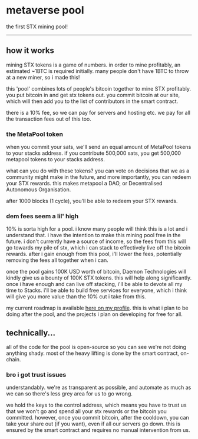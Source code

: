 # metaverse pool

the first STX mining pool!

---

## how it works

mining STX tokens is a game of numbers. in order to mine profitably, an estimated ~1BTC is required initially. many people don't have 1BTC to throw at a new miner, so i made this!

this 'pool' combines lots of people's bitcoin together to mine STX profitably. you put bitcoin in and get stx tokens out. you commit bitcoin at our site, which will then add you to the list of contributors in the smart contract.

there is a 10% fee, so we can pay for servers and hosting etc. we pay for all the transaction fees out of this too.

### the MetaPool token

when you commit your sats, we'll send an equal amount of MetaPool tokens to your stacks address. if you contribute 500,000 sats, you get 500,000 metapool tokens to your stacks address.

what can you do with these tokens? you can vote on decisions that we as a community might make in the future, and more importantly, you can redeem your STX rewards. this makes metapool a DAO, or Decentralised Autonomous Organisation.

after 1000 blocks (1 cycle), you'll be able to redeem your STX rewards.

### dem fees seem a lil' high

10% is sorta high for a pool. i know many people will think this is a lot and i understand that. i have the intention to make this mining pool free in the future. i don't currently have a source of income, so the fees from this will go towards my pile of stx, which i can stack to effectively live off the bitcoin rewards. after i gain enough from this pool, i'll lower the fees, potentially removing the fees all together when i can.

once the pool gains 100K USD worth of bitcoin, Daemon Technologies will kindly give us a bounty of 100K STX tokens. this will help along significantly. once i have enough and can live off stacking, i'll be able to devote all my time to Stacks. i'll be able to build free services for everyone, which i think will give you more value than the 10% cut i take from this.

my current roadmap is available [here on my profile](https://github.com/pxydn). this is what i plan to be doing after the pool, and the projects i plan on developing for free for all.

## technically...

all of the code for the pool is open-source so you can see we're not doing anything shady. most of the heavy lifting is done by the smart contract, on-chain. 

### bro i got trust issues

understandably. we're as transparent as possible, and automate as much as we can so there's less grey area for us to go wrong. 

we hold the keys to the control address, which means you have to trust us that we won't go and spend all your stx rewards or the bitcoin you committed. however, once you commit bitcoin, after the cooldown, you can take your share out (if you want), even if all our servers go down. this is ensured by the smart contract and requires no manual intervention from us.
